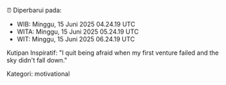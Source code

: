 ⏰ Diperbarui pada:
- WIB: Minggu, 15 Juni 2025 04.24.19 UTC
- WITA: Minggu, 15 Juni 2025 05.24.19 UTC
- WIT: Minggu, 15 Juni 2025 06.24.19 UTC

Kutipan Inspiratif:
"I quit being afraid when my first venture failed and the sky didn't fall down."


Kategori: motivational

